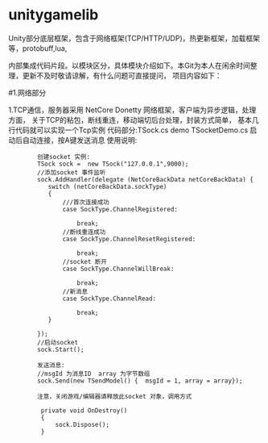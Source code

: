 # unitygamelib
Unity部分底层框架，包含于网络框架(TCP/HTTP/UDP)，热更新框架，加载框架等，protobuff,lua, 

内部集成代码片段。以模块区分，具体模块介绍如下。本Git为本人在闲余时间整理，更新不及时敬请谅解，有什么问题可直接提问，
项目内容如下：

#1.网络部分

   1.TCP通信，服务器采用 NetCore Donetty 网络框架，客户端为异步逻辑，处理方面， 关于TCP的粘包，断线重连，移动端切后台处理，封装方式简单，
     基本几行代码就可以实现一个Tcp实例
     代码部分:TSock.cs  demo TSocketDemo.cs  启动后自动连接，按A键发送消息
     使用说明:
        
            创建socket 实例:
            TSock sock =  new TSock("127.0.0.1",9000);
            //添加socket 事件监听
            sock.AddHandler(delegate (NetCoreBackData netCoreBackData) {
               switch (netCoreBackData.sockType)
               {
                   ///首次连接成功
                   case SockType.ChannelRegistered:

                       break;
                   //断线重连成功
                   case SockType.ChannelResetRegistered:

                       break;
                   //socket 断开
                   case SockType.ChannelWillBreak:

                       break;
                   //新消息
                   case SockType.ChannelRead:

                       break;
               }

            });       
            //启动socket
            sock.Start();
            
            发送消息:
            //msgId 为消息ID  array 为字节数组
            sock.Send(new TSendModel() {  msgId = 1, array = array});
            
            注意，关闭游戏/编辑器请释放此socket 对象，调用方式
       
             private void OnDestroy()
             {
                 sock.Dispose();
             }

